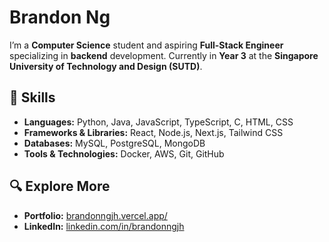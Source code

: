 # Brandon Ng

I’m a **Computer Science** student and aspiring **Full-Stack Engineer** specializing in **backend** development. Currently in **Year 3** at the **Singapore University of Technology and Design (SUTD)**.

## 🔧 Skills

- **Languages:** Python, Java, JavaScript, TypeScript, C, HTML, CSS
- **Frameworks & Libraries:** React, Node.js, Next.js, Tailwind CSS
- **Databases:** MySQL, PostgreSQL, MongoDB
- **Tools & Technologies:** Docker, AWS, Git, GitHub

## 🔍 Explore More

- **Portfolio:** [brandonngjh.vercel.app/](https://brandonngjh.vercel.app/)
- **LinkedIn:** [linkedin.com/in/brandonngjh](https://www.linkedin.com/in/brandonngjh/)
